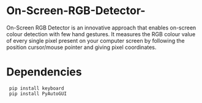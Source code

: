 # On-Screen-RGB-Detector-
On-Screen RGB Detector is an innovative approach that enables on-screen colour detection with few hand gestures.  It measures the RGB colour value of every single pixel present on your computer screen by following the position cursor/mouse pointer and giving pixel coordinates.


# Dependencies
```
 pip install keyboard
 pip install PyAutoGUI
```

